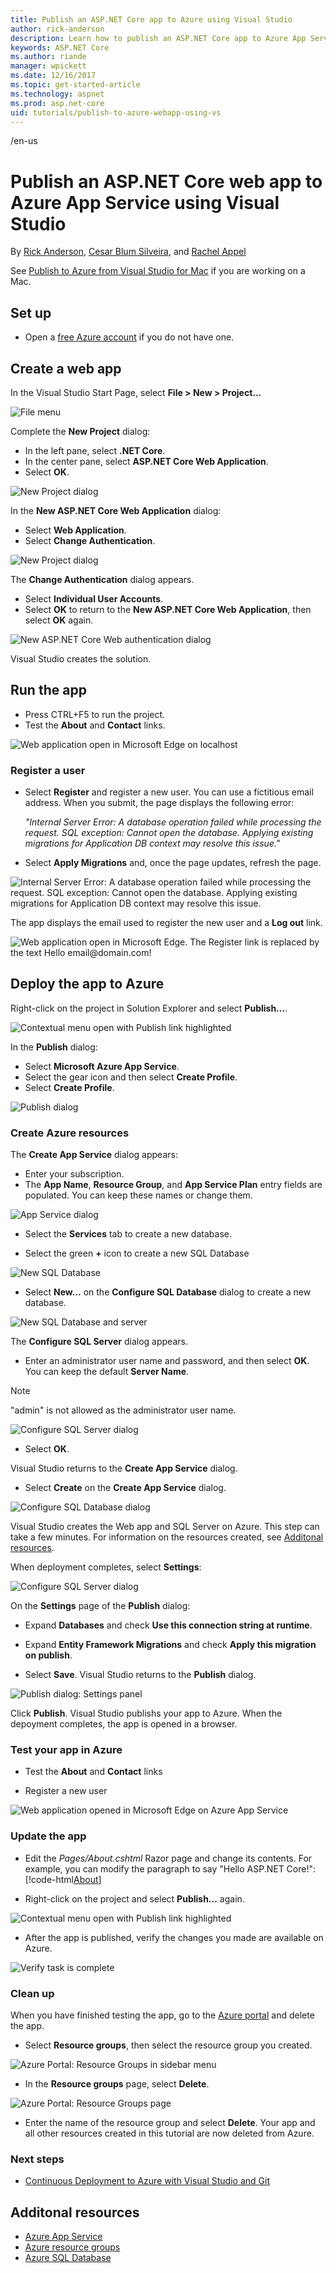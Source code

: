 ```yaml
---
title: Publish an ASP.NET Core app to Azure using Visual Studio
author: rick-anderson
description: Learn how to publish an ASP.NET Core app to Azure App Service using Visual Studio.
keywords: ASP.NET Core
ms.author: riande
manager: wpickett
ms.date: 12/16/2017
ms.topic: get-started-article
ms.technology: aspnet
ms.prod: asp.net-core
uid: tutorials/publish-to-azure-webapp-using-vs
---
```

/en-us

# Publish an ASP.NET Core web app to Azure App Service using Visual Studio

By [Rick Anderson](https://twitter.com/RickAndMSFT), [Cesar Blum Silveira](https://github.com/cesarbs), and [Rachel Appel](https://twitter.com/rachelappel)

See [Publish to Azure from Visual Studio for Mac](https://blog.xamarin.com/publish-azure-visual-studio-mac/) if you are working on a Mac.

## Set up

* Open a [free Azure account](https://aka.ms/K5y5yh) if you do not have one. 

## Create a web app

In the Visual Studio Start Page, select **File > New > Project...**

![File menu](publish-to-azure-webapp-using-vs/_static/file_new_project.png)

Complete the **New Project** dialog:

* In the left pane, select **.NET Core**.
* In the center pane, select **ASP.NET Core Web Application**.
* Select **OK**.

![New Project dialog](publish-to-azure-webapp-using-vs/_static/new_prj.png)

In the **New ASP.NET Core Web Application** dialog:

* Select **Web Application**.
* Select **Change Authentication**.

![New Project dialog](publish-to-azure-webapp-using-vs/_static/new_prj_2.png)

The **Change Authentication** dialog appears. 

* Select **Individual User Accounts**.
* Select **OK** to return to the **New ASP.NET Core Web Application**, then select **OK** again.

![New ASP.NET Core Web authentication dialog](publish-to-azure-webapp-using-vs/_static/new_prj_auth.png) 

Visual Studio creates the solution.

## Run the app

* Press CTRL+F5 to run the project.
* Test the **About** and **Contact** links.

![Web application open in Microsoft Edge on localhost](publish-to-azure-webapp-using-vs/_static/show.png)

### Register a user

* Select **Register** and register a new user. You can use a fictitious email address. When you submit, the page displays the following error:

    *"Internal Server Error: A database operation failed while processing the request. SQL exception: Cannot open the database. Applying existing migrations for Application DB context may resolve this issue."*
* Select **Apply Migrations** and, once the page updates, refresh the page.

![Internal Server Error: A database operation failed while processing the request. SQL exception: Cannot open the database. Applying existing migrations for Application DB context may resolve this issue.](publish-to-azure-webapp-using-vs/_static/mig.png)

The app displays the email used to register the new user and a **Log out** link.

![Web application open in Microsoft Edge. The Register link is replaced by the text Hello email@domain.com!](publish-to-azure-webapp-using-vs/_static/hello.png)

## Deploy the app to Azure

Right-click on the project in Solution Explorer and select **Publish...**.

![Contextual menu open with Publish link highlighted](publish-to-azure-webapp-using-vs/_static/pub.png)

In the **Publish** dialog:

* Select **Microsoft Azure App Service**.
* Select the gear icon and then select **Create Profile**.
* Select **Create Profile**.

![Publish dialog](publish-to-azure-webapp-using-vs/_static/maas1.png)

### Create Azure resources

The **Create App Service** dialog appears:

* Enter your subscription.
* The **App Name**, **Resource Group**, and **App Service Plan** entry fields are populated. You can keep these names or change them.

![App Service dialog](publish-to-azure-webapp-using-vs/_static/newrg1.png)

* Select the **Services** tab to create a new database.

* Select the green **+** icon to create a new SQL Database

![New SQL Database](publish-to-azure-webapp-using-vs/_static/sql.png)

* Select **New...** on the **Configure SQL Database** dialog to create a new database.

![New SQL Database and server](publish-to-azure-webapp-using-vs/_static/conf.png)

The **Configure SQL Server** dialog appears.

* Enter an administrator user name and password, and then select **OK**. You can keep the default **Server Name**. 

> [!NOTE]
> "admin" is not allowed as the administrator user name.

![Configure SQL Server dialog](publish-to-azure-webapp-using-vs/_static/conf_servername.png)

* Select **OK**.

Visual Studio returns to the **Create App Service** dialog.

* Select **Create** on the **Create App Service** dialog.

![Configure SQL Database dialog](publish-to-azure-webapp-using-vs/_static/conf_final.png)

Visual Studio creates the Web app and SQL Server on Azure. This step can take a few minutes. For information on the resources created, see [Additonal resources](#additonal-resources).

When deployment completes, select **Settings**:

![Configure SQL Server dialog](publish-to-azure-webapp-using-vs/_static/set.png)

On the **Settings** page of the **Publish** dialog:

  * Expand **Databases** and check **Use this connection string at runtime**.
  * Expand **Entity Framework Migrations** and check **Apply this migration on publish**.

* Select **Save**. Visual Studio returns to the **Publish** dialog. 

![Publish dialog: Settings panel](publish-to-azure-webapp-using-vs/_static/pubs.png)

Click **Publish**. Visual Studio publishs your app to Azure. When the depoyment completes, the app is opened in a browser.

### Test your app in Azure

* Test the **About** and **Contact** links

* Register a new user

![Web application opened in Microsoft Edge on Azure App Service](publish-to-azure-webapp-using-vs/_static/register.png)

### Update the app

* Edit the *Pages/About.cshtml* Razor page and change its contents. For example, you can modify the paragraph to say "Hello ASP.NET Core!":
    [!code-html[About](publish-to-azure-webapp-using-vs/sample/about.cshtml?highlight=9&range=1-9)]

* Right-click on the project and select **Publish...** again.

![Contextual menu open with Publish link highlighted](publish-to-azure-webapp-using-vs/_static/pub.png)

* After the app is published, verify the changes you made are available on Azure.

![Verify task is complete](publish-to-azure-webapp-using-vs/_static/final.png)

### Clean up

When you have finished testing the app, go to the [Azure portal](https://portal.azure.com/) and delete the app.

* Select **Resource groups**, then select the resource group you created.

![Azure Portal: Resource Groups in sidebar menu](publish-to-azure-webapp-using-vs/_static/portalrg.png)

* In the **Resource groups** page, select **Delete**.

![Azure Portal: Resource Groups page](publish-to-azure-webapp-using-vs/_static/rgd.png)

* Enter the name of the resource group and select **Delete**. Your app and all other resources created in this tutorial are now deleted from Azure.

### Next steps

* [Continuous Deployment to Azure with Visual Studio and Git](xref:host-and-deploy/azure-apps/azure-continuous-deployment)

## Additonal resources

* [Azure App Service](https://docs.microsoft.com/en-us/azure/app-service/app-service-web-overview)
* [Azure resource groups](https://docs.microsoft.com/en-us/azure/azure-resource-manager/resource-group-overview#resource-groups)
* [Azure SQL Database](https://docs.microsoft.com/en-us/azure/sql-database/)